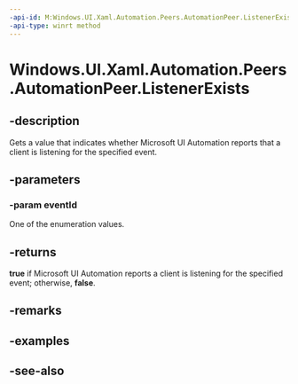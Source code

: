 ```yaml
---
-api-id: M:Windows.UI.Xaml.Automation.Peers.AutomationPeer.ListenerExists(Windows.UI.Xaml.Automation.Peers.AutomationEvents)
-api-type: winrt method
---
```


<!-- Method syntax
public bool ListenerExists(Windows.UI.Xaml.Automation.Peers.AutomationEvents eventId)
-->

# Windows.UI.Xaml.Automation.Peers.AutomationPeer.ListenerExists

## -description
Gets a value that indicates whether Microsoft UI Automation reports that a client is listening for the specified event.



## -parameters
### -param eventId
One of the enumeration values.

## -returns
**true** if Microsoft UI Automation reports a client is listening for the specified event; otherwise, **false**.

## -remarks

## -examples

## -see-also
